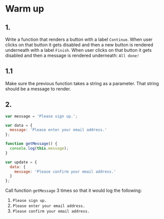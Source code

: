 # Warm up

## 1.

Write a function that renders a button with a label `Continue`. When user clicks on that button it gets disabled and then a new button is rendered underneath with a label `Finish`. When user clicks on that button it gets disabled and then a message is rendered underneath: `All done!`

## 1.1

Make sure the previous function takes a string as a parameter. That string should be a message to render.

## 2.

```js
var message = 'Please sign up.';

var data = {
  message: 'Please enter your email address.'
};

function getMessage() {
  console.log(this.message);
}

var update = {
  data: {
    message: 'Please confirm your email address.'
  }
};
```

Call function `getMessage` 3 times so that it would log the following:

1. `Please sign up.`
2. `Please enter your email address.`
3. `Please confirm your email address.`
